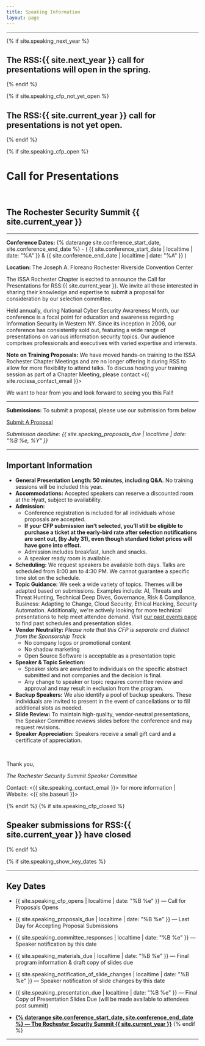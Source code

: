 ```yaml
---
title: Speaking Information
layout: page
---
```


<hr>
{% if site.speaking_next_year %}
<h2 class="text-center">The RSS:{{ site.next_year }} call for presentations will open in the spring.</h2>
{% endif %}

{% if site.speaking_cfp_not_yet_open %}
<h2 class="text-center">The RSS:{{ site.current_year }} call for presentations is not yet open.</h2>
{% endif %}

{% if site.speaking_cfp_open %}
<div class="speaking">
<h1>Call for Presentations</h1><br>
<h2>The Rochester Security Summit {{ site.current_year }}</h2>
</div>
<hr>

**Conference Dates:** {% daterange site.conference_start_date, site.conference_end_date %} - ( {{ site.conference_start_date | localtime | date: "%A" }} & {{ site.conference_end_date | localtime | date: "%A" }} )

**Location:** The Joseph A. Floreano Rochester Riverside Convention Center

The ISSA Rochester Chapter is excited to announce the Call for Presentations for RSS:{{ site.current_year }}. We invite all those interested in sharing their knowledge and expertise to submit a proposal for consideration by our selection committee.  

Held annually, during National Cyber Security Awareness Month, our conference is a focal point for education and awareness regarding Information Security in Western NY.  Since its inception in 2006, our conference has consistently sold out, featuring a wide range of presentations on various information security topics. Our audience comprises professionals and executives with varied expertise and interests.

**Note on Training Proposals:** We have moved hands-on training to the ISSA Rochester Chapter Meetings and are no longer offering it during RSS to allow for more flexibility to attend talks. To discuss hosting your training session as part of a Chapter Meeting, please contact <{{ site.rocissa_contact_email }}>

We want to hear from you and look forward to seeing you this Fall!

<hr>
<div class="mt-5 text-center">
<p><b>Submissions:</b> To submit a proposal, please use our submission form below</p>
<p><a class="btn btn-primary btn-lg" href="{{ site.speaking_form_url }}" target="_blank">Submit A Proposal</a></p>
<em>Submission deadline: {{ site.speaking_proposals_due | localtime | date: "%B %e, %Y" }}</em>
</div>
<hr>

## Important Information

- **General Presentation Length: 50 minutes, including Q&A.** No training sessions will be included this year.
- **Accommodations:** Accepted speakers can reserve a discounted room at the Hyatt, subject to availability.  
- **Admission:**
    - Conference registration is included for all individuals whose proposals are accepted.
    - **If your CFP submission isn’t selected, you’ll still be eligible to purchase a ticket at the early-bird rate after selection notifications are sent out, (by July 31), even though standard ticket prices will have gone into effect.**
    - Admission includes breakfast, lunch and snacks.
    - A speaker ready room is available.
- **Scheduling:** We request speakers be available both days. Talks are scheduled from 8:00 am to 4:30 PM. We cannot guarantee a specific time slot on the schedule.
- **Topic Guidance:** We seek a wide variety of topics. Themes will be adapted based on submissions.
Examples include: AI, Threats and Threat Hunting, Technical Deep Dives, Governance, Risk & Compliance, Business: Adapting to Change, Cloud Security, Ethical Hacking, Security Automation. Additionally, we're actively looking for more technical presentations to help meet attendee demand. Visit [our past events page](/past-events/) to find past schedules and presentation slides. 
- **Vendor Neutrality:**  *Please note that this CFP is separate and distinct from the Sponsorship Track*
  - No company logos or promotional content
  - No shadow marketing
  - Open Source Software is acceptable as a presentation topic
- **Speaker & Topic Selection:** 
  - Speaker slots are awarded to individuals on the specific abstract submitted and not companies and the decision is final. 
  - Any change to speaker or topic requires committee review and approval and may result in exclusion from the program.
- **Backup Speakers:** We also identify a pool of backup speakers. These individuals are invited to present in the event of cancellations or to fill additional slots as needed. 
- **Slide Review:** To maintain high-quality, vendor-neutral presentations, the Speaker Committee reviews slides before the conference and may request revisions.
- **Speaker Appreciation:** Speakers receive a small gift card and a certificate of appreciation.
<br>

Thank you,

*The Rochester Security Summit Speaker Committee*

Contact: <{{ site.speaking_contact_email }}> for more information | Website: <{{ site.baseurl }}>

{% endif %}
{% if site.speaking_cfp_closed %}
<h2 class="center">Speaker submissions for RSS:{{ site.current_year }} have closed</h2>
{% endif %}

{% if site.speaking_show_key_dates %}
<hr>

## Key Dates

* {{ site.speaking_cfp_opens | localtime | date: "%B %e" }} &mdash; Call for Proposals Opens

* {{ site.speaking_proposals_due | localtime | date: "%B %e" }} &mdash; Last Day for Accepting Proposal Submissions

* {{ site.speaking_committee_responses | localtime | date: "%B %e" }} &mdash; Speaker notification by this date

* {{ site.speaking_materials_due | localtime | date: "%B %e" }} &mdash; Final program information & draft copy of slides due

* {{ site.speaking_notification_of_slide_changes | localtime | date: "%B %e" }} &mdash; Speaker notification of slide changes by this date

* {{ site.speaking_presentation_due | localtime | date: "%B %e" }} &mdash; Final Copy of Presentation Slides Due (will be made available to attendees post summit)

* <u>**{% daterange site.conference_start_date, site.conference_end_date %} &mdash; The Rochester Security Summit {{ site.current_year }}**</u>
{% endif %}
<hr>